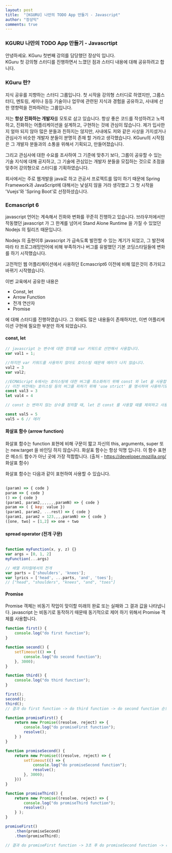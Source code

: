 ```yaml
---
layout: post
title:  "[KGURU] 나만의 TODO App 만들기 - Javascript"
author: "장상익"
comments: true
---
```

### KGURU 나만의 TODO App 만들기 - Javascrtipt

안녕하세요. KGuru 첫번째 강의를 담당했던 장상익 입니다.<br/>
KGuru 첫 강의형 스터디를 진행하면서 느꼈던 점과 스터디 내용에 대해 공유하려고 합니다.

### KGuru 란?

지식 공유를 지향하는 스터디 그룹입니다. 첫 시작을 강의형 스터디로 하였지만, 그룹스터디, 멘토링, 세미나 등등 기술이나 업무에 관련된 지식과 경험을 공유하고, 사내에 선한 영향력을 전파하려는 그룹입니다.

저는 **항상 진화하는 개발자**를 모토로 삼고 있습니다. 항상 좋은 코드를 작성하려고 노력하고, 진화하는 어플리케이션을 설계하고, 구현하는 것에 관심이 많습니다. 제가 입사한지 얼마 되지 않아 많은 분들과 친하지는 않지만, 사내에도 저와 같은 사상을 가지셨거나 관심사가 비슷한 개발자 분들이 분명히 존재 할 거라고 생각했습니다. KGuru의 시작점은 그 개발자 분들과의 소통을 위해서 기획되고, 만들어졌습니다.

그리고 관심사에 대한 수요를 조사하여 그 기준에 맞추기 보다, 그룹이 공유할 수 있는 기술 지식에 대해 공지하고, 그 기술에 관심있는 개발자 분들을 모집하는 것으로 초점을 맞추어 강의형으로 스터디를 기획하였습니다.

회사에서는 주로 웹개발을 java로 하고 관공서 프로젝트를 많이 하기 때문에 Spring Framework과 JavaScript에 대해서는 낯설지 않을 거라 생각했고 그 첫 시작을 'Vuejs'와 'Spring Boot'로 선정하셨습니다.


### Ecmascript 6

javascript 언어는 계속해서 진화와 변화를 꾸준히 진행하고 있습니다. 브라우저에서만 작동했던 javascript 가 그 한계를 넘어서 Stand Alone Runtime 을 가질 수 있었던 Nodejs 의 릴리즈 때문입니다.

Nodejs 의 출현이후 javascript 가 급속도록 발전할 수 있는 계기가 되었고, 그 발전에 따라 타 프로그래밍언어에 비해 부족하거나 버그를 유발했던 기본 코딩스타일들에 변화를 하기 시작했습니다.

고전적인 웹 어플리케이션에서 사용하던 Ecmascript6 이전에 비해 많은것이 추가되고 바뀌기 시작했습니다.

이번 교육에서 공유한 내용은
 
 - Const, let
 - Arrow Function
 - 전개 연산자
 - Promise
 
 에 대해 스터디를 진행하였습니다. 그 외에도 많은 내용들이 존재하지만, 이번 어플리케이션 구현에 필요한 부분만 하게 되었습니다.

#### const, let
```javascript
// javascript 는 변수에 대한 정의를 var 키워드로 선언해서 사용합니다.
var val1 = 1;

//하지만 var 키워드를 사용하지 않아도 호이스팅 때문에 에러가 나지 않습니다.
val2 = 3
var val2;

//ECMAScript 6에서는 호이스팅에 대한 버그를 최소화하기 위해 const 와 let 을 사용합니다.
// 이전 버전에는 호이스팅 등의 버그를 피하기 위해 'use strict' 를 명시하여 사용하기도 했습니다.
const val3 = 3
let val4 = 4

// const 는 변하지 않는 상수를 정의할 때, let 은 const 를 사용할 때를 제외하고 사용합니다.

const val5 = 5
val5 = 6 // 에러

```

#### 화살표 함수 (arrow function)
화살표 함수는 function 표현에 비해 구문이 짧고 자신의 this, arguments, super 또는 new.target 을 바인딩 하지 않습니다. 화살표 함수는 항상 익명 입니다. 이 함수 표현은 메소드 함수가 아닌 곳에 가장 적합합니다. (출처 - https://developer.mozilla.org/  화살표 함수)

화살표 함수는 다음과 같이 표현하여 사용할 수 있습니다.

```javascript
    
(param) => { code }
param => { code }
() => { code }
(param1, param2,,,,,,,paramN) => { code }
param => ( { key: value })
(param1, param2, ...rest) => { code }
(param1, param2 = 123,,,,paramN) => { code }
([one, two] = [1,2] => one + two

```

#### spread operator (전개 구문)

```javascript

function myFunction(x, y, z) {}
var args = [0, 1, 2]
myFunction(...args)

// 배열 리터럴에서의 전개
var parts = ['shoulders', 'knees']; 
var lyrics = ['head', ...parts, 'and', 'toes']; 
// ["head", "shoulders", "knees", "and", "toes"]

```

#### Promise

Promise 객체는 비동기 작업이 맞이할 미래의 완료 또는 실패와 그 결과 값을 나타냅니다.
javascript 는 비동기로 동작하기 때문때 동기적으로 제어 하기 위해서 Promise 객체를 사용합니다.

```javascript
function first() {
    console.log("do first function");
}

function second() {
    setTimeout(() => {
        console.log("do second function");
    }, 3000);
}

function third() {
    console.log("do third function");
}

first();
second();
third();
// 결과 do first function -> do third function -> do second function 순으로 console 에 print 됩니다.

function promiseFirst() {
    return new Promise((resolve, reject) => {
        console.log("do promiseFirst function");
        resolve();
    } )
}

function promiseSecond() {
    return new Promise(((resolve, reject) => {
        setTimeout(() => {
            console.log("do promiseSecond function");
            resolve();
        }, 3000);
    }))
}

function promiseThird() {
    return new Promise((resolve, reject) => {
        console.log("do promiseThird function");
        resolve();
    } );
}

promiseFirst()
    .then(promiseSecond)
    .then(promiseThird);

// 결과 do promiseFirst function -> 3초 후 do promiseSecond function -> do promiseThird function 순으로 console 에 print 됩니다.

```